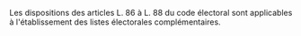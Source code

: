Les dispositions des articles L. 86 à L. 88 du code électoral sont applicables à l'établissement des listes électorales complémentaires.
